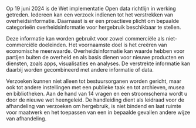 Op 19 juni 2024 is de Wet implementatie Open data richtlijn in werking getreden. Iedereen kan een verzoek indienen tot het verstrekken van overheidsinformatie. Daarnaast is er een proactieve plicht om bepaalde categorieën overheidsinformatie voor hergebruik beschikbaar te stellen. 

Deze informatie kan worden gebruikt voor zowel commerciële als niet-commerciële doeleinden. Het voornaamste doel is het creëren van economische meerwaarde. Overheidsinformatie kan waarde hebben voor partijen buiten de overheid en als basis dienen voor nieuwe producten en diensten, zoals apps, visualisaties en analyses. De verstrekte informatie kan daarbij worden gecombineerd met andere informatie of data. 

Verzoeken kunnen niet alleen tot bestuursorganen worden gericht, maar ook tot andere instellingen met een publieke taak en tot archieven, musea en bibliotheken. Aan de hand van 14 vragen en een stroomschema wordt u door de nieuwe wet heengeleid. De handleiding dient als leidraad voor de afhandeling van verzoeken om hergebruik, is niet bindend en laat ruimte voor maatwerk en het toepassen van een in bepaalde gevallen andere wijze van afhandeling.
